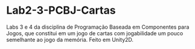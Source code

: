 # Lab2-3-PCBJ-Cartas
Labs 3 e 4 da disciplina de Programação Baseada em Componentes para Jogos, que constitui em um jogo de cartas com jogabilidade um pouco semelhante ao jogo da memória.
Feito em Unity2D.
